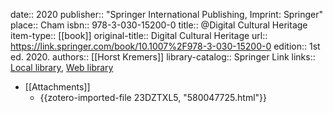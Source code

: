 date:: 2020
publisher:: "Springer International Publishing, Imprint: Springer"
place:: Cham
isbn:: 978-3-030-15200-0
title:: @Digital Cultural Heritage
item-type:: [[book]]
original-title:: Digital Cultural Heritage
url:: https://link.springer.com/book/10.1007%2F978-3-030-15200-0
edition:: 1st ed. 2020.
authors:: [[Horst Kremers]]
library-catalog:: Springer Link
links:: [Local library](zotero://select/groups/2386895/items/PQ8SIA5N), [Web library](https://www.zotero.org/groups/2386895/items/PQ8SIA5N)

- [[Attachments]]
	- [](https://www.swissbib.ch/Record/580047725?expandlib=IDSBB-B405#holding-institution-IDSBB-B405) {{zotero-imported-file 23DZTXL5, "580047725.html"}}